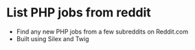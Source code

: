 List PHP jobs from reddit
=========================

* Find any new PHP jobs from a few subreddits on Reddit.com
* Built using Silex and Twig
